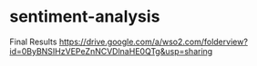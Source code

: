 # sentiment-analysis

Final Results
https://drive.google.com/a/wso2.com/folderview?id=0ByBNSIHzVEPeZnNCVDlnaHE0QTg&usp=sharing
